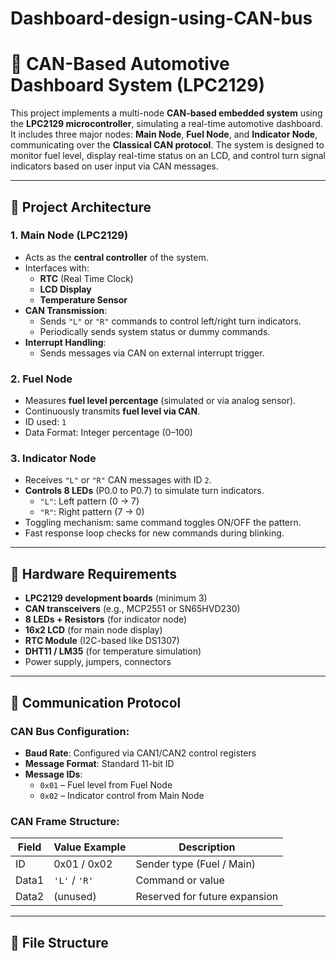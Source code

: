 # Dashboard-design-using-CAN-bus

# 🚗 CAN-Based Automotive Dashboard System (LPC2129)

This project implements a multi-node **CAN-based embedded system** using the **LPC2129 microcontroller**, simulating a real-time automotive dashboard. It includes three major nodes: **Main Node**, **Fuel Node**, and **Indicator Node**, communicating over the **Classical CAN protocol**. The system is designed to monitor fuel level, display real-time status on an LCD, and control turn signal indicators based on user input via CAN messages.

---

## 🧠 Project Architecture

### 1. **Main Node (LPC2129)**
- Acts as the **central controller** of the system.
- Interfaces with:
  - **RTC** (Real Time Clock)
  - **LCD Display**
  - **Temperature Sensor**
- **CAN Transmission**:
  - Sends `"L"` or `"R"` commands to control left/right turn indicators.
  - Periodically sends system status or dummy commands.
- **Interrupt Handling**:
  - Sends messages via CAN on external interrupt trigger.

### 2. **Fuel Node**
- Measures **fuel level percentage** (simulated or via analog sensor).
- Continuously transmits **fuel level via CAN**.
- ID used: `1`
- Data Format: Integer percentage (0–100)

### 3. **Indicator Node**
- Receives `"L"` or `"R"` CAN messages with ID `2`.
- **Controls 8 LEDs** (P0.0 to P0.7) to simulate turn indicators.
  - `"L"`: Left pattern (0 → 7)
  - `"R"`: Right pattern (7 → 0)
- Toggling mechanism: same command toggles ON/OFF the pattern.
- Fast response loop checks for new commands during blinking.

---

## 🔧 Hardware Requirements

- **LPC2129 development boards** (minimum 3)
- **CAN transceivers** (e.g., MCP2551 or SN65HVD230)
- **8 LEDs + Resistors** (for indicator node)
- **16x2 LCD** (for main node display)
- **RTC Module** (I2C-based like DS1307)
- **DHT11 / LM35** (for temperature simulation)
- Power supply, jumpers, connectors

---

## 🔌 Communication Protocol

### CAN Bus Configuration:
- **Baud Rate**: Configured via CAN1/CAN2 control registers
- **Message Format**: Standard 11-bit ID
- **Message IDs**:
  - `0x01` – Fuel level from Fuel Node
  - `0x02` – Indicator control from Main Node

### CAN Frame Structure:
| Field     | Value Example | Description                   |
|-----------|---------------|-------------------------------|
| ID        | 0x01 / 0x02   | Sender type (Fuel / Main)     |
| Data1     | `'L'` / `'R'` | Command or value              |
| Data2     | (unused)      | Reserved for future expansion |

---

## 📁 File Structure

